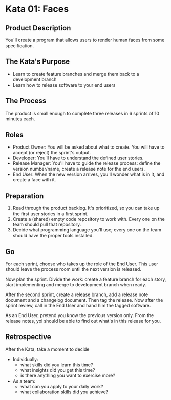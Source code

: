# Kata 01: Faces

## Product Description

You'll create a program that allows users to render human faces from some specification.

## The Kata's Purpose

* Learn to create feature branches and merge them back to a development branch
* Learn how to release software to your end users

## The Process

The product is small enough to complete three releases in 6 sprints of 10 minutes each.

## Roles

* Product Owner: You will be asked about what to create.  You will have to accept (or reject) the sprint's output.
* Developer: You'll have to understand the defined user stories.
* Release Manager: You'll have to guide the release process: define the version number/name, create a release note for the end users.
* End User: When the new version arrives, you'll wonder what is in it, and create a face with it.

## Preparation

1. Read through the product backlog.  It's prioritized, so you can take up the first user stories in a first sprint.
2. Create a (shared) empty code repository to work with.  Every one on the team should pull that repository.
3. Decide what programming language you'll use; every one on the team should have the proper tools installed.

## Go

For each sprint, choose who takes up the role of the End User.  This user should leave the process room until the next version is released.

Now plan the sprint.  Divide the work: create a feature branch for each story, start implementing and merge to development branch when ready.

After the second sprint, create a release branch, add a release note document and a changelog document.  Then tag the release.  Now after the sprint review, call in the End User and hand him the tagged software.

As an End User, pretend you know the previous version only.  From the release notes, yoi should be able to find out what's in this release for you.

## Retrospective

After the Kata, take a moment to decide

* Individually:
  * what skills did you learn this time?
  * what insights did you get this time?
  * is there anything you want to exercise more?
* As a team:
  * what can you apply to your daily work?
  * what collaboration skills did you achieve?

